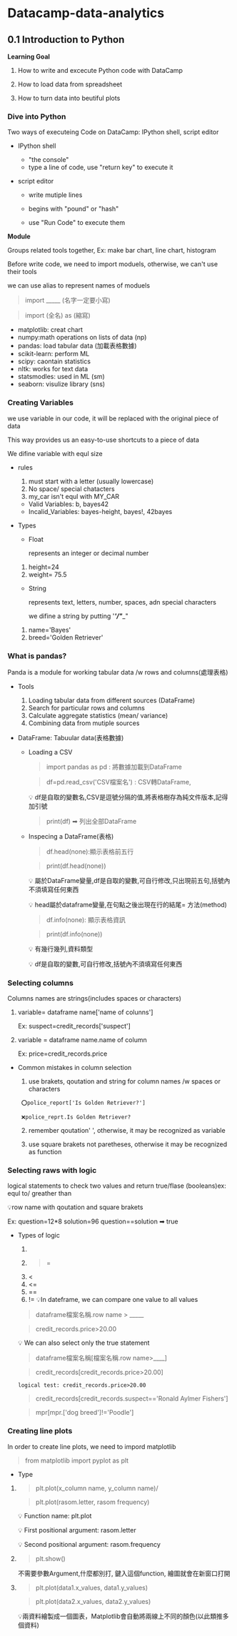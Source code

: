 # Datacamp-data-analytics

## 0.1 Introduction to Python

**Learning Goal**
1. How to write and excecute Python code with DataCamp

2. How to load data from spreadsheet

3. How to turn data into beutiful plots

### Dive into Python
Two ways of executeing Code on DataCamp: IPython shell, script editor

* IPython shell

  * "the console"
  * type a line of code, use "return key" to execute it

* script editor

  * write mutiple lines
  
  * begins with "pound" or "hash"


  * use "Run Code" to execute them
  
**Module**

Groups related tools together, Ex: make bar chart, line chart, histogram

Before write code, we need to import moduels, otherwise, we can't use their tools

we can use alias to represent names of moduels 

> import _____ (名字一定要小寫)

> import (全名) as (縮寫)

* matplotlib: creat chart
* numpy:math operations on lists of data (np)
* pandas: load tabular data (加載表格數據)
* scikit-learn: perform ML
* scipy: caontain statistics
* nltk: works for text data
* statsmodles: used in ML (sm)
* seaborn: visulize library (sns)


### Creating Variables
we use variable in our code, it will be replaced with the original piece of data

This way provides us an easy-to-use shortcuts to a piece of data

We difine variable with equl size

* rules
  
  1. must start with a letter (usually lowercase)
  2. No space/ special chatacters
  3. my_car isn't equl with MY_CAR
  * Valid Variables: b, bayes42
  * Incalid_Variables: bayes-height, bayes!, 42bayes
  
* Types

  * Float
 
    represents an integer or decimal number
   1. height=24
   2. weight= 75.5
 
  * String

    represents text, letters, number, spaces, adn special characters
    
    we difine a string by putting '___'/"____" 
   1. name='Bayes'
   2. breed='Golden Retriever'

### What is pandas?

Panda is a module for working tabular data /w rows and columns(處理表格)

* Tools

  1. Loading tabular data from different sources (DataFrame)
  2. Search for particular rows and columns
  3. Calculate aggregate statistics (mean/ variance)
  4. Combining data from mutiple sources
  
* DataFrame: Tabuular data(表格數據)

  * Loading a CSV
  
    > import pandas as pd : 將數據加載到DataFrame
   
    > df=pd.read_csv('CSV檔案名') : CSV轉DataFrame,
   
    💡 df是自取的變數名,CSV是逗號分隔的值,將表格樹存為純文件版本,記得加引號
   
    > print(df) ➡ 列出全部DataFrame
   
  * Inspecing a DataFrame(表格)
 
    > df.head(none):顯示表格前五行 

    > print(df.head(none))
   
     💡 屬於DataFrame變量,df是自取的變數,可自行修改,只出現前五句,括號內不須填寫任何東西
  
     💡 head屬於dataframe變量,在句點之後出現在行的結尾= 方法(method)

    > df.info(none): 顯示表格資訊  
   
    > print(df.info(none))
   
     💡 有幾行幾列,資料類型
     
     💡 df是自取的變數,可自行修改,括號內不須填寫任何東西

### Selecting columns
   
Columns names are strings(includes spaces or characters)
   
1. variable= dataframe name['name of colunns']

   Ex: suspect=credit_records['suspect']
      
2. variable = dataframe name.name of column

   Ex: price=credit_records.price
         
* Common mistakes in column selection
   
     1. use brakets, qoutation and string for column names /w spaces or characters

       ⭕police_report['Is Golden Retriever?']
       
       ❌police_reprt.Is Golden Retriever?
       
     2. remember qoutation' ', otherwise, it may be recognized as variable

     3. use square brakets not paretheses, otherwise it may be recognized as function
       
### Selecting raws with logic
       
logical statements to check two values and return true/flase (booleans)ex: equl to/ greather than

💡row name with qoutation and square brakets

Ex: question=12*8
    solution=96
    question==solution  ➡ true
    
* Types of logic

  1. >
  2. >=
  3. <
  4. <=
  5. ==
  6. !=
  💡In dateframe, we can compare one value to all values
  
    > dataframe檔案名稱.row name > _____
    
    > credit_records.price>20.00
  
  💡 We can also select only the true statement
  
    > dataframe檔案名稱[檔案名稱.row name>____]

    > credit_records[credit_records.price>20.00]
     
      logical test: credit_records.price>20.00
      
    > credit_records[credit_records.suspect=='Ronald Aylmer Fishers']

    >mpr[mpr.['dog breed']!='Poodle']

### Creating line plots

In order to create line plots, we need to impord matplotlib

> from matplotlib import pyplot as plt

* Type 

1. >plt.plot(x_column name, y_column name)/ 

   >plt.plot(rasom.letter, rasom frequency)

    💡 Function name: plt.plot

    💡 First positional argument: rasom.letter
 
    💡 Second positional argument: rasom.frequency
 
2. >plt.show()

   不需要參數Argument,什麼都別打, 鍵入這個function, 繪圖就會在新窗口打開
   
   
3. >plt.plot(data1.x_values, data1.y_values)

   >plt.plot(data2.x_values, data2.y_values)

    💡兩資料繪製成一個圖表，Matplotlib會自動將兩線上不同的顏色(以此類推多個資料)

